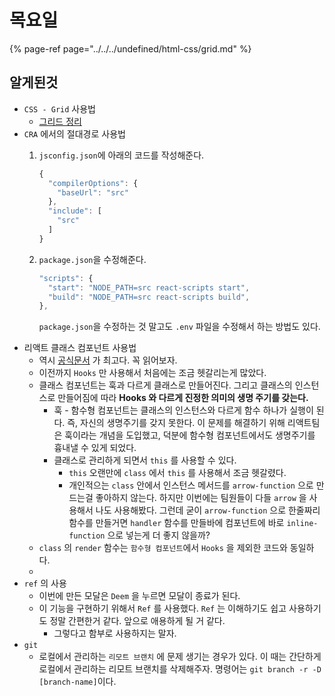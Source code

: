 # 목요일

{% page-ref page="../../../undefined/html-css/grid.md" %}

## 알게된것

* `CSS - Grid` 사용법
  * [그리드 정리](https://simian114.gitbook.io/blog/undefined/html-css/grid)
* `CRA` 에서의 절대경로 사용법
  1. `jsconfig.json`에 아래의 코드를 작성해준다.

     ```javascript
     {
       "compilerOptions": {
         "baseUrl": "src"
       },
       "include": [
         "src"
       ]
     }
     ```

  2. `package.json`을 수정해준다.

     ```javascript
     "scripts": {
       "start": "NODE_PATH=src react-scripts start",
       "build": "NODE_PATH=src react-scripts build",
     },
     ```

     `package.json`을 수정하는 것 말고도 `.env` 파일을 수정해서 하는 방법도 있다.
* 리액트 클래스 컴포넌트 사용법
  * 역시 [공식문서](https://ko.reactjs.org/docs/react-component.html) 가 최고다. 꼭 읽어보자.
  * 이전까지 `Hooks` 만 사용해서 처음에는 조금 헷갈리는게 많았다.
  * 클래스 컴포넌트는 훅과 다르게 클래스로 만들어진다. 그리고 클래스의 인스턴스로 만들어짐에 따라 **Hooks 와 다르게 진정한 의미의 생명 주기를 갖는다.**
    * 훅 - 함수형 컴포넌트는 클래스의 인스턴스와 다르게 함수 하나가 실행이 된다. 즉, 자신의 생명주기를 갖지 못한다. 이 문제를 해결하기 위해 리액트팀은 훅이라는 개념을 도입했고, 덕분에 함수형 컴포넌트에서도 생명주기를 흉내낼 수 있게 되었다.
    * 클래스로 관리하게 되면서 `this` 를 사용할 수 있다.
      * `this` 오랜만에 `class` 에서 `this` 를 사용해서 조금 헷갈렸다.
      * 개인적으는 `class` 안에서 인스턴스 메서드를 `arrow-function` 으로 만드는걸 좋아하지 않는다. 하지만 이번에는 팀원들이 다들 `arrow` 을 사용해서 나도 사용해봤다. 그런데 굳이 `arrow-function` 으로 한줄짜리 함수를 만들거면 `handler` 함수를 만들바에 컴포넌트에 바로 `inline-function` 으로 넣는게 더 좋지 않을까?
  * `class` 의 `render` 함수는 `함수형 컴포넌트`에서 `Hooks` 을 제외한 코드와 동일하다.
  * 
* `ref` 의 사용
  * 이번에 만든 모달은 `Deem` 을 누르면 모달이 종료가 된다.
  * 이 기능을 구현하기 위해서 `Ref` 를 사용했다. `Ref` 는 이해하기도 쉽고 사용하기도 정말 간편한거 같다. 앞으로 애용하게 될 거 같다.
    * 그렇다고 함부로 사용하지는 말자.
* `git`
  * 로컬에서 관리하는 `리모트 브랜치` 에 문제 생기는 경우가 있다. 이 때는 간단하게 로컬에서 관리하는 리모트 브랜치를 삭제해주자. 명령어는 `git branch -r -D [branch-name]`이다.

